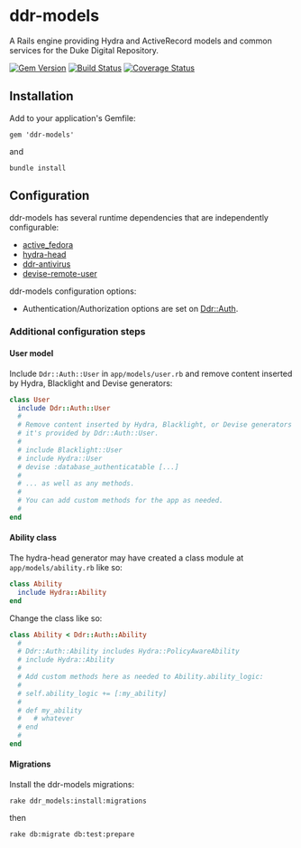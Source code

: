 # ddr-models

A Rails engine providing Hydra and ActiveRecord models and common services for the Duke Digital Repository.

[![Gem Version](https://badge.fury.io/rb/ddr-models.svg)](http://badge.fury.io/rb/ddr-models)
[![Build Status](https://travis-ci.org/duke-libraries/ddr-models.svg?branch=develop)](https://travis-ci.org/duke-libraries/ddr-models)
[![Coverage Status](https://coveralls.io/repos/duke-libraries/ddr-models/badge.png?branch=develop)](https://coveralls.io/r/duke-libraries/ddr-models?branch=develop)

## Installation

Add to your application's Gemfile:

    gem 'ddr-models'
    
and

    bundle install

## Configuration

ddr-models has several runtime dependencies that are independently configurable:

- [active_fedora](https://github.com/projecthydra/active_fedora)
- [hydra-head](https://github.com/projecthydra/hydra-head)
- [ddr-antivirus](https://github.com/duke-libraries/ddr-antivirus)
- [devise-remote-user](https://github.com/duke-libraries/devise-remote-user)

ddr-models configuration options:

- Authentication/Authorization options are set on [Ddr::Auth](http://www.rubydoc.info/gems/ddr-models/Ddr/Auth).

### Additional configuration steps

#### User model

Include `Ddr::Auth::User` in `app/models/user.rb` and remove content inserted by Hydra, Blacklight and Devise generators:

```ruby
class User
  include Ddr::Auth::User
  #
  # Remove content inserted by Hydra, Blacklight, or Devise generators --
  # it's provided by Ddr::Auth::User.
  #
  # include Blacklight::User
  # include Hydra::User
  # devise :database_authenticatable [...]
  #
  # ... as well as any methods.
  #
  # You can add custom methods for the app as needed.
  #
end
```

#### Ability class

The hydra-head generator may have created a class module at `app/models/ability.rb` like so:

```ruby
class Ability
  include Hydra::Ability
end
```

Change the class like so:

```ruby
class Ability < Ddr::Auth::Ability
  #
  # Ddr::Auth::Ability includes Hydra::PolicyAwareAbility
  # include Hydra::Ability
  #
  # Add custom methods here as needed to Ability.ability_logic:
  #
  # self.ability_logic += [:my_ability]
  #
  # def my_ability
  #   # whatever
  # end
  #
end
```

#### Migrations

Install the ddr-models migrations:

    rake ddr_models:install:migrations
    
then

    rake db:migrate db:test:prepare
    
